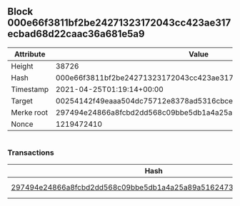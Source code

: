 ## Block 000e66f3811bf2be24271323172043cc423ae317ecbad68d22caac36a681e5a9

Attribute | Value
--- | ---
Height | 38726
Hash | 000e66f3811bf2be24271323172043cc423ae317ecbad68d22caac36a681e5a9
Timestamp | 2021-04-25T01:19:14+00:00
Target | 00254142f49eaaa504dc75712e8378ad5316cbcead634704b3734b6271167cc4
Merke root | 297494e24866a8fcbd2dd568c09bbe5db1a4a25a89a51624731094aa0b09372d
Nonce | 1219472410

```

```

### Transactions

Hash | Amount
--- | ---
[297494e24866a8fcbd2dd568c09bbe5db1a4a25a89a51624731094aa0b09372d](297494e24866a8fcbd2dd568c09bbe5db1a4a25a89a51624731094aa0b09372d.md) | 10.00000000 SKEPTI 
